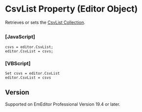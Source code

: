 # CsvList Property (Editor Object)

Retrieves or sets the [CsvList Collection](../csv_list/index).

## 

### \[JavaScript\]

```
csvs = editor.CsvList;
editor.CsvList = csvs;
```

### \[VBScript\]

```
Set csvs = editor.CsvList
editor.CsvList = csvs
```

## Version

Supported on EmEditor Professional Version 19.4 or later.
